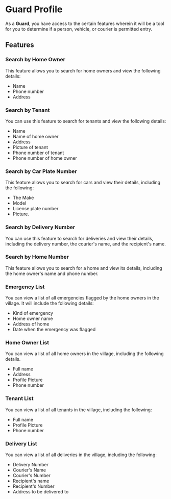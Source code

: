 # Guard Profile

As a **Guard**, you have access to the certain features wherein it will be a tool for you to determine if a person, vehicle, or courier is permitted entry.

## **Features**

### **Search by Home Owner**

This feature allows you to search for home owners and view the following details:

- Name
- Phone number
- Address

### **Search by Tenant**

You can use this feature to search for tenants and view the following details:

- Name
- Name of home owner
- Address
- Picture of tenant
- Phone number of tenant
- Phone number of home owner

### **Search by Car Plate Number**

This feature allows you to search for cars and view their details, including the following:

- The Make
- Model
- License plate number
- Picture.

### **Search by Delivery Number**

You can use this feature to search for deliveries and view their details, including the delivery number, the courier's name, and the recipient's name.

### **Search by Home Number**

This feature allows you to search for a home and view its details, including the home owner's name and phone number.

### **Emergency List**

You can view a list of all emergencies flagged by the home owners in the village. It will include the following details:

- Kind of emergency
- Home owner name
- Address of home
- Date when the emergency was flagged

### **Home Owner List**

You can view a list of all home owners in the village, including the following details.

- Full name
- Address
- Profile Picture
- Phone number

### **Tenant List**

You can view a list of all tenants in the village, including the following:

- Full name
- Profile Picture
- Phone number

### **Delivery List**

You can view a list of all deliveries in the village, including the following:

- Delivery Number
- Courier's Name
- Courier's Number
- Recipient's name
- Recipient's Number
- Address to be delivered to
